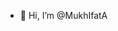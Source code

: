 - 👋 Hi, I’m @MukhIfatA

<!---
MukhIfatA/MukhIfatA is a ✨ special ✨ repository because its `README.md` (this file) appears on your GitHub profile.
You can click the Preview link to take a look at your changes.
--->
